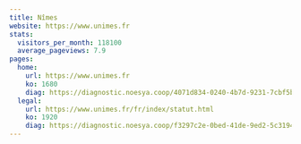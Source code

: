 ```yaml
---
title: Nîmes
website: https://www.unimes.fr
stats:
  visitors_per_month: 118100
  average_pageviews: 7.9
pages:
  home: 
    url: https://www.unimes.fr
    ko: 1680
    diag: https://diagnostic.noesya.coop/4071d834-0240-4b7d-9231-7cbf5b452165
  legal: 
    url: https://www.unimes.fr/fr/index/statut.html
    ko: 1920
    diag: https://diagnostic.noesya.coop/f3297c2e-0bed-41de-9ed2-5c3194836bf4
---
```

